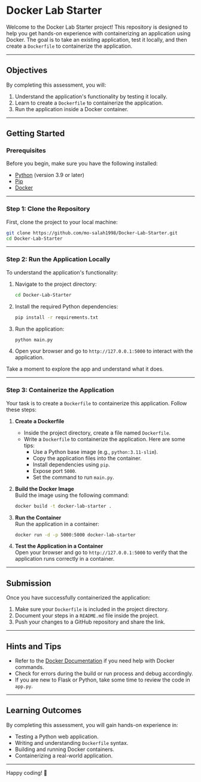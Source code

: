 # Docker Lab Starter

Welcome to the Docker Lab Starter project! This repository is designed to help you get hands-on experience with containerizing an application using Docker. The goal is to take an existing application, test it locally, and then create a `Dockerfile` to containerize the application.

---

## Objectives

By completing this assessment, you will:
1. Understand the application's functionality by testing it locally.
2. Learn to create a `Dockerfile` to containerize the application.
3. Run the application inside a Docker container.

---

## Getting Started

### Prerequisites
Before you begin, make sure you have the following installed:
- [Python](https://www.python.org/downloads/) (version 3.9 or later)
- [Pip](https://pip.pypa.io/en/stable/installation/)
- [Docker](https://docs.docker.com/get-docker/)

---

### Step 1: Clone the Repository
First, clone the project to your local machine:

```bash
git clone https://github.com/mo-salah1998/Docker-Lab-Starter.git
cd Docker-Lab-Starter
```

---

### Step 2: Run the Application Locally
To understand the application's functionality:

1. Navigate to the project directory:
   ```bash
   cd Docker-Lab-Starter
   ```

2. Install the required Python dependencies:
   ```bash
   pip install -r requirements.txt
   ```

3. Run the application:
   ```bash
   python main.py
   ```

4. Open your browser and go to `http://127.0.0.1:5000` to interact with the application.

Take a moment to explore the app and understand what it does.

---

### Step 3: Containerize the Application
Your task is to create a `Dockerfile` to containerize this application. Follow these steps:

1. **Create a Dockerfile**  
   - Inside the project directory, create a file named `Dockerfile`.
   - Write a `Dockerfile` to containerize the application. Here are some tips:
     - Use a Python base image (e.g., `python:3.11-slim`).
     - Copy the application files into the container.
     - Install dependencies using `pip`.
     - Expose port `5000`.
     - Set the command to run `main.py`.

2. **Build the Docker Image**  
   Build the image using the following command:
   ```bash
   docker build -t docker-lab-starter .
   ```

3. **Run the Container**  
   Run the application in a container:
   ```bash
   docker run -d -p 5000:5000 docker-lab-starter
   ```

4. **Test the Application in a Container**  
   Open your browser and go to `http://127.0.0.1:5000` to verify that the application runs correctly in a container.

---

## Submission
Once you have successfully containerized the application:

1. Make sure your `Dockerfile` is included in the project directory.
2. Document your steps in a `README.md` file inside the project.
3. Push your changes to a GitHub repository and share the link.

---

## Hints and Tips
- Refer to the [Docker Documentation](https://docs.docker.com/) if you need help with Docker commands.
- Check for errors during the build or run process and debug accordingly.
- If you are new to Flask or Python, take some time to review the code in `app.py`.

---

## Learning Outcomes
By completing this assessment, you will gain hands-on experience in:
- Testing a Python web application.
- Writing and understanding `Dockerfile` syntax.
- Building and running Docker containers.
- Containerizing a real-world application.

---

Happy coding! 🚀
